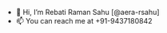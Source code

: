 - 👋 Hi, I’m Rebati Raman Sahu [@aera-rsahu]
- 📫 You can reach me at +91-9437180842 

<!---
aera-rsahu/aera-rsahu is a ✨ special ✨ repository because its `README.md` (this file) appears on your GitHub profile.
You can click the Preview link to take a look at your changes.
--->
